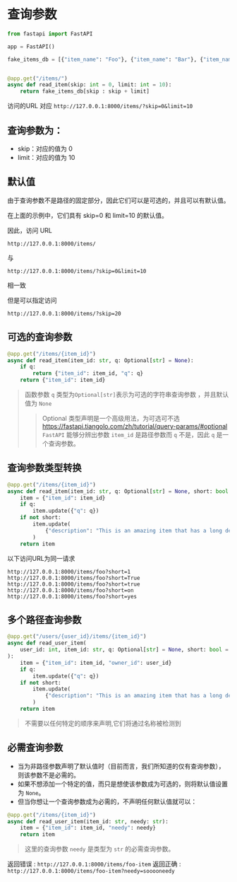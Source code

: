 # 查询参数

```python
from fastapi import FastAPI

app = FastAPI()

fake_items_db = [{"item_name": "Foo"}, {"item_name": "Bar"}, {"item_name": "Baz"}]


@app.get("/items/")
async def read_item(skip: int = 0, limit: int = 10):
    return fake_items_db[skip : skip + limit]
```

访问的URL  对应 `http://127.0.0.1:8000/items/?skip=0&limit=10`

## 查询参数为：

- skip：对应的值为 0
- limit：对应的值为 10

## 默认值

由于查询参数不是路径的固定部分，因此它们可以是可选的，并且可以有默认值。

在上面的示例中，它们具有 skip=0 和 limit=10 的默认值。

因此，访问 URL

`http://127.0.0.1:8000/items/`

与

`http://127.0.0.1:8000/items/?skip=0&limit=10`

相一致

但是可以指定访问

`http://127.0.0.1:8000/items/?skip=20`

## 可选的查询参数

```python
@app.get("/items/{item_id}")
async def read_item(item_id: str, q: Optional[str] = None):
    if q:
        return {"item_id": item_id, "q": q}
    return {"item_id": item_id}
```

> 函数参数 `q` 类型为`Optional[str]`表示为可选的字符串查询参数 ，并且默认值为 `None`
> > Optional 类型声明是一个高级用法，为可选可不选 <https://fastapi.tiangolo.com/zh/tutorial/query-params/#optional>
> `FastAPI` 能够分辨出参数 `item_id` 是路径参数而 `q` 不是，因此 `q` 是一个查询参数。

## 查询参数类型转换

```python
@app.get("/items/{item_id}")
async def read_item(item_id: str, q: Optional[str] = None, short: bool = False):
    item = {"item_id": item_id}
    if q:
        item.update({"q": q})
    if not short:
        item.update(
            {"description": "This is an amazing item that has a long description"}
        )
    return item
```

以下访问URL为同一请求

```
http://127.0.0.1:8000/items/foo?short=1
http://127.0.0.1:8000/items/foo?short=True
http://127.0.0.1:8000/items/foo?short=true
http://127.0.0.1:8000/items/foo?short=on
http://127.0.0.1:8000/items/foo?short=yes
```

## 多个路径查询参数

```python
@app.get("/users/{user_id}/items/{item_id}")
async def read_user_item(
    user_id: int, item_id: str, q: Optional[str] = None, short: bool = False
):
    item = {"item_id": item_id, "owner_id": user_id}
    if q:
        item.update({"q": q})
    if not short:
        item.update(
            {"description": "This is an amazing item that has a long description"}
        )
    return item
```

> 不需要以任何特定的顺序来声明,它们将通过名称被检测到

## 必需查询参数

- 当为非路径参数声明了默认值时（目前而言，我们所知道的仅有查询参数），则该参数不是必需的。
- 如果不想添加一个特定的值，而只是想使该参数成为可选的，则将默认值设置为 `None`。
- 但当你想让一个查询参数成为必需的，不声明任何默认值就可以：

```python
@app.get("/items/{item_id}")
async def read_user_item(item_id: str, needy: str):
    item = {"item_id": item_id, "needy": needy}
    return item
```

> 这里的查询参数 `needy` 是类型为 `str` 的必需查询参数。

返回错误 : `http://127.0.0.1:8000/items/foo-item`
返回正确 : `http://127.0.0.1:8000/items/foo-item?needy=sooooneedy`


